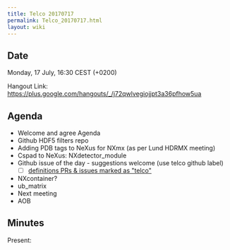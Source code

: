 ```yaml
---
title: Telco 20170717
permalink: Telco_20170717.html
layout: wiki
---
```


Date
----

Monday, 17 July, 16:30 CEST (+0200)

<!-- end of autogeneration -->

Hangout Link:
<https://plus.google.com/hangouts/_/j72qwlvegiojjpt3a36pfhow5ua>

Agenda
------

-   Welcome and agree Agenda
-   Github HDF5 filters repo
-   Adding PDB tags to NeXus for NXmx (as per Lund HDRMX meeting)
-   Cspad to NeXus: NXdetector_module
-   Github issue of the day - suggestions welcome (use telco github label)
    - [ ] [definitions PRs & issues marked as "telco"](https://github.com/nexusformat/definitions/labels/telco)
-   NXcontainer?
-   ub_matrix
-   Next meeting
-   AOB

Minutes
-------

Present: 

